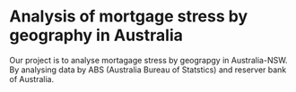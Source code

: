 # Analysis of mortgage stress by geography in Australia
Our project is to analyse mortagage stress by geograpgy in Australia-NSW. By analysing data by ABS (Australia Bureau of Statstics) and reserver bank of Australia.